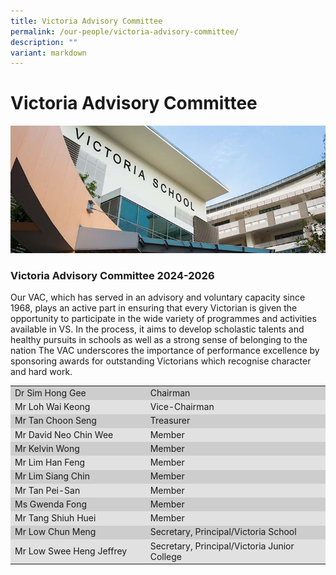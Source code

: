 ```yaml
---
title: Victoria Advisory Committee
permalink: /our-people/victoria-advisory-committee/
description: ""
variant: markdown
---
```

# **Victoria Advisory Committee**

![](/images/corpinfo.jpg)

### Victoria Advisory Committee 2024-2026

Our VAC, which has served in an advisory and voluntary capacity since 1968, plays an active part in ensuring that every Victorian is given the opportunity to participate in the wide variety of programmes and activities available in VS. In the process, it aims to develop scholastic talents and healthy pursuits in schools as well as a strong sense of belonging to the nation The VAC underscores the importance of performance excellence by sponsoring awards for outstanding Victorians which recognise character and hard work.







<table cellpadding="2" cellspacing="0" border="0">
<tbody>
<tr>
<td width="43%" bgcolor="#CDCDCD">Dr Sim Hong Gee</td>
<td width="57%" bgcolor="#CDCDCD">Chairman</td>
</tr>
<tr>
<td bgcolor="#e1e1e1">Mr Loh Wai Keong</td>
<td bgcolor="#e1e1e1">Vice-Chairman</td>
</tr>
<tr bgcolor="#CDCDCD">
<td>Mr Tan Choon Seng</td>
<td>Treasurer</td>
</tr>
<tr bgcolor="#CDCDCD">
<td bgcolor="#E1E1E1">Mr David Neo Chin Wee</td>
<td bgcolor="#E1E1E1">Member</td>
</tr>
<tr>
<td bgcolor="#CDCDCD">Mr Kelvin Wong</td>
<td bgcolor="#CDCDCD">Member</td>
</tr>
<tr bgcolor="#E1E1E1">
<td>Mr Lim Han Feng</td>
<td>Member</td>
</tr>
<tr>
<td bgcolor="#CDCDCD">Mr Lim Siang Chin</td>
<td bgcolor="#CDCDCD">Member</td>
</tr>
<tr bgcolor="#E1E1E1">
<td>Mr Tan Pei-San</td>
<td>Member</td>
</tr>
<tr>
<td bgcolor="#CDCDCD">Ms Gwenda Fong</td>
<td bgcolor="#CDCDCD">Member</td>
</tr>
<tr bgcolor="#E1E1E1">
<td>Mr Tang Shiuh Huei</td>
<td>Member</td>
</tr>
<tr>
<td bgcolor="#CDCDCD">Mr Low Chun Meng</td>
<td bgcolor="#CDCDCD">Secretary, Principal/Victoria School</td>
</tr>
<tr bgcolor="#E1E1E1">
<td>Mr Low Swee Heng Jeffrey</td>
<td>Secretary, Principal/Victoria Junior College</td>
</tr>
</tbody>
</table>